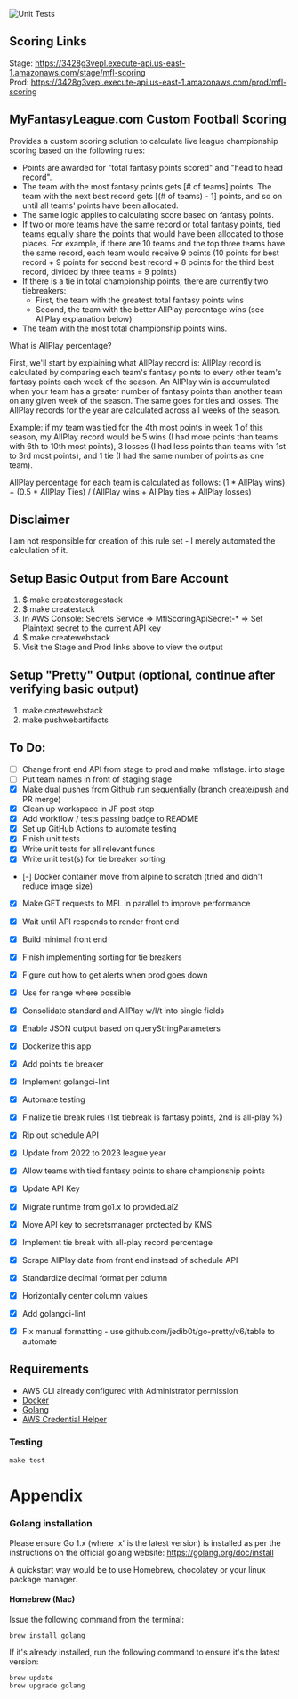 ![Unit Tests](https://github.com/timkelsch/mfl-scoring/actions/workflows/UnitTests.yml/badge.svg)

## Scoring Links
Stage: https://3428g3vepl.execute-api.us-east-1.amazonaws.com/stage/mfl-scoring </br>
Prod: https://3428g3vepl.execute-api.us-east-1.amazonaws.com/prod/mfl-scoring

## MyFantasyLeague.com Custom Football Scoring

Provides a custom scoring solution to calculate live league championship scoring based on the following rules:
- Points are awarded for "total fantasy points scored" and "head to head record".
- The team with the most fantasy points gets [# of teams] points. The team with the next best record gets [(# of teams) - 1] points, and so on until all teams' points have been allocated.
- The same logic applies to calculating score based on fantasy points.
- If two or more teams have the same record or total fantasy points, tied teams equally share the points that would have been allocated to those places. For example, if there are 10 teams and the top three teams have the same record, each team would receive 9 points (10 points for best record + 9 points for second best record + 8 points for the third best record, divided by three teams = 9 points)
- If there is a tie in total championship points, there are currently two tiebreakers:
  - First, the team with the greatest total fantasy points wins
  - Second, the team with the better AllPlay percentage wins (see AllPlay explanation below)
- The team with the most total championship points wins.

What is AllPlay percentage? 

First, we'll start by explaining what AllPlay record is: AllPlay record is calculated by comparing each team's fantasy points to every other team's fantasy points each week of the season. An AllPlay win is accumulated when your team has a greater number of fantasy points than another team on any given week of the season. The same goes for ties and losses. The AllPlay records for the year are calculated across all weeks of the season.

Example: if my team was tied for the 4th most points in week 1 of this season, my AllPlay record would be 5 wins (I had more points than teams with 6th to 10th most points), 3 losses (I had less points than teams with 1st to 3rd most points), and 1 tie (I had the same number of points as one team).

AllPlay percentage for each team is calculated as follows:
(1 * AllPlay wins) + (0.5 * AllPlay Ties) / (AllPlay wins + AllPlay ties + AllPlay losses)


## Disclaimer
I am not responsible for creation of this rule set - I merely automated the calculation of it.


## Setup Basic Output from Bare Account
1. $ make createstoragestack
1. $ make createstack
1. In AWS Console: Secrets Service => MflScoringApiSecret-* => Set Plaintext secret to the current API key
1. $ make createwebstack
1. Visit the Stage and Prod links above to view the output


## Setup "Pretty" Output (optional, continue after verifying basic output)
1. make createwebstack
2. make pushwebartifacts

## To Do:
- [ ] Change front end API from stage to prod and make mflstage.<domain> into stage
- [ ] Put team names in front of staging stage
- [x] Make dual pushes from Github run sequentially (branch create/push and PR merge)
- [x] Clean up workspace in JF post step
- [x] Add workflow / tests passing badge to README
- [x] Set up GitHub Actions to automate testing
- [x] Finish unit tests
- [x] Write unit tests for all relevant funcs
- [x] Write unit test(s) for tie breaker sorting
- [-] Docker container move from alpine to scratch (tried and didn't reduce image size)
- [x] Make GET requests to MFL in parallel to improve performance
- [x] Wait until API responds to render front end
- [x] Build minimal front end
- [x] Finish implementing sorting for tie breakers
- [x] Figure out how to get alerts when prod goes down
- [x] Use for range where possible
- [x] Consolidate standard and AllPlay w/l/t into single fields
- [x] Enable JSON output based on queryStringParameters
- [x] Dockerize this app  
- [x] Add points tie breaker
- [x] Implement golangci-lint
- [x] Automate testing
- [x] Finalize tie break rules (1st tiebreak is fantasy points, 2nd is all-play %)
- [x] Rip out schedule API
- [x] Update from 2022 to 2023 league year
- [x] Allow teams with tied fantasy points to share championship points
- [x] Update API Key
- [x] Migrate runtime from go1.x to provided.al2
- [x] Move API key to secretsmanager protected by KMS
- [x] Implement tie break with all-play record percentage
- [x] Scrape AllPlay data from front end instead of schedule API
- [x] Standardize decimal format per column
- [x] Horizontally center column values
- [x] Add golangci-lint
- [x] Fix manual formatting - use github.com/jedib0t/go-pretty/v6/table to automate


## Requirements

* AWS CLI already configured with Administrator permission
* [Docker](https://www.docker.com/community-edition)
* [Golang](https://golang.org)
* [AWS Credential Helper](https://github.com/awslabs/amazon-ecr-credential-helper?tab=readme-ov-file#configuration)

### Testing

```shell
make test
```

# Appendix

### Golang installation

Please ensure Go 1.x (where 'x' is the latest version) is installed as per the instructions on the official golang website: https://golang.org/doc/install

A quickstart way would be to use Homebrew, chocolatey or your linux package manager.

#### Homebrew (Mac)

Issue the following command from the terminal:

```shell
brew install golang
```

If it's already installed, run the following command to ensure it's the latest version:

```shell
brew update
brew upgrade golang
```
